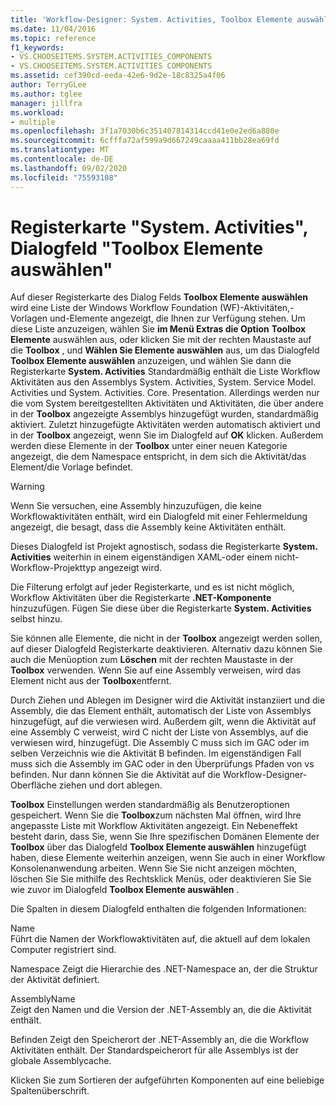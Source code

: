 ```yaml
---
title: 'Workflow-Designer: System. Activities, Toolbox Elemente auswählen'
ms.date: 11/04/2016
ms.topic: reference
f1_keywords:
- VS.CHOOSEITEMS.SYSTEM.ACTIVITIES_COMPONENTS
- VS.CHOOSEITEMS.SYSTEM.ACTIVITIES COMPONENTS
ms.assetid: cef390cd-eeda-42e6-9d2e-18c8325a4f06
author: TerryGLee
ms.author: tglee
manager: jillfra
ms.workload:
- multiple
ms.openlocfilehash: 3f1a7030b6c351407814314ccd41e0e2ed6a880e
ms.sourcegitcommit: 6cfffa72af599a9d667249caaaa411bb28ea69fd
ms.translationtype: MT
ms.contentlocale: de-DE
ms.lasthandoff: 09/02/2020
ms.locfileid: "75593108"
---
```

# <a name="systemactivities-tab-choose-toolbox-items-dialog-box"></a>Registerkarte "System. Activities", Dialogfeld "Toolbox Elemente auswählen"

Auf dieser Registerkarte des Dialog Felds **Toolbox Elemente auswählen** wird eine Liste der Windows Workflow Foundation (WF)-Aktivitäten,-Vorlagen und-Elemente angezeigt, die Ihnen zur Verfügung stehen. Um diese Liste anzuzeigen, wählen Sie **im Menü Extras die Option** **Toolbox Elemente** auswählen aus, oder klicken Sie mit der rechten Maustaste auf die **Toolbox** , und **Wählen Sie Elemente auswählen** aus, um das Dialogfeld **Toolbox Elemente auswählen** anzuzeigen, und wählen Sie dann die Registerkarte **System. Activities** Standardmäßig enthält die Liste Workflow Aktivitäten aus den Assemblys System. Activities, System. Service Model. Activities und System. Activities. Core. Presentation. Allerdings werden nur die vom System bereitgestellten Aktivitäten und Aktivitäten, die über andere in der **Toolbox** angezeigte Assemblys hinzugefügt wurden, standardmäßig aktiviert. Zuletzt hinzugefügte Aktivitäten werden automatisch aktiviert und in der **Toolbox** angezeigt, wenn Sie im Dialogfeld auf **OK** klicken. Außerdem werden diese Elemente in der **Toolbox** unter einer neuen Kategorie angezeigt, die dem Namespace entspricht, in dem sich die Aktivität/das Element/die Vorlage befindet.

> [!WARNING]
> Wenn Sie versuchen, eine Assembly hinzuzufügen, die keine Workflowaktivitäten enthält, wird ein Dialogfeld mit einer Fehlermeldung angezeigt, die besagt, dass die Assembly keine Aktivitäten enthält.

Dieses Dialogfeld ist Projekt agnostisch, sodass die Registerkarte **System. Activities** weiterhin in einem eigenständigen XAML-oder einem nicht-Workflow-Projekttyp angezeigt wird.

Die Filterung erfolgt auf jeder Registerkarte, und es ist nicht möglich, Workflow Aktivitäten über die Registerkarte **.NET-Komponente** hinzuzufügen. Fügen Sie diese über die Registerkarte **System. Activities** selbst hinzu.

Sie können alle Elemente, die nicht in der **Toolbox** angezeigt werden sollen, auf dieser Dialogfeld Registerkarte deaktivieren. Alternativ dazu können Sie auch die Menüoption zum **Löschen** mit der rechten Maustaste in der **Toolbox** verwenden. Wenn Sie auf eine Assembly verweisen, wird das Element nicht aus der **Toolbox**entfernt.

Durch Ziehen und Ablegen im Designer wird die Aktivität instanziiert und die Assembly, die das Element enthält, automatisch der Liste von Assemblys hinzugefügt, auf die verwiesen wird. Außerdem gilt, wenn die Aktivität auf eine Assembly C verweist, wird C nicht der Liste von Assemblys, auf die verwiesen wird, hinzugefügt. Die Assembly C muss sich im GAC oder im selben Verzeichnis wie die Aktivität B befinden. Im eigenständigen Fall muss sich die Assembly im GAC oder in den Überprüfungs Pfaden von vs befinden. Nur dann können Sie die Aktivität auf die Workflow-Designer-Oberfläche ziehen und dort ablegen.

**Toolbox** Einstellungen werden standardmäßig als Benutzeroptionen gespeichert. Wenn Sie die **Toolbox**zum nächsten Mal öffnen, wird Ihre angepasste Liste mit Workflow Aktivitäten angezeigt. Ein Nebeneffekt besteht darin, dass Sie, wenn Sie Ihre spezifischen Domänen Elemente der **Toolbox** über das Dialogfeld **Toolbox Elemente auswählen** hinzugefügt haben, diese Elemente weiterhin anzeigen, wenn Sie auch in einer Workflow Konsolenanwendung arbeiten. Wenn Sie Sie nicht anzeigen möchten, löschen Sie Sie mithilfe des Rechtsklick Menüs, oder deaktivieren Sie Sie wie zuvor im Dialogfeld **Toolbox Elemente auswählen** .

Die Spalten in diesem Dialogfeld enthalten die folgenden Informationen:

Name\
Führt die Namen der Workflowaktivitäten auf, die aktuell auf dem lokalen Computer registriert sind.

Namespace
Zeigt die Hierarchie des .NET-Namespace an, der die Struktur der Aktivität definiert.

AssemblyName \
Zeigt den Namen und die Version der .NET-Assembly an, die die Aktivität enthält.

Befinden
Zeigt den Speicherort der .NET-Assembly an, die die Workflow Aktivitäten enthält. Der Standardspeicherort für alle Assemblys ist der globale Assemblycache.

Klicken Sie zum Sortieren der aufgeführten Komponenten auf eine beliebige Spaltenüberschrift.
